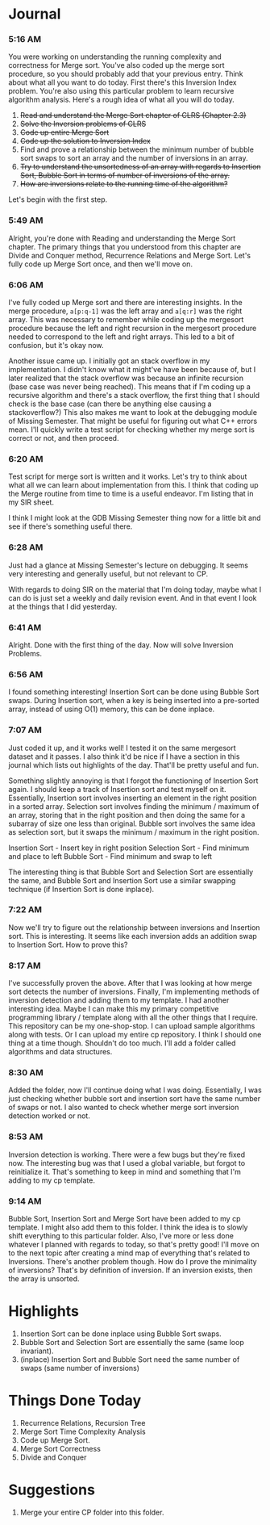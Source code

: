# Journal
### 5:16 AM
You were working on understanding the running complexity and correctness for Merge sort. You've also coded up the merge sort procedure, so you should probably add that your previous entry. Think about what all you want to do today. First there's this Inversion Index problem. You're also using this particular problem to learn recursive algorithm analysis. Here's a rough idea of what all you will do today.
1. ~~Read and understand the Merge Sort chapter of CLRS (Chapter 2.3)~~
2. ~~Solve the Inversion problems of CLRS~~
3. ~~Code up entire Merge Sort~~
4. ~~Code up the solution to Inversion Index~~
5. Find and prove a relationship between the minimum number of bubble sort swaps to sort an array and the number of inversions in an array.
6. ~~Try to understand the unsortedness of an array with regards to Insertion Sort, Bubble Sort in terms of number of inversions of the array.~~
7. ~~How are inversions relate to the running time of the algorithm?~~

Let's begin with the first step.

### 5:49 AM
Alright, you're done with Reading and understanding the Merge Sort chapter. The primary things that you understood from this chapter are Divide and Conquer method, Recurrence Relations and Merge Sort. Let's fully code up Merge Sort once, and then we'll move on.

### 6:06 AM
I've fully coded up Merge sort and there are interesting insights. In the merge procedure, `a[p:q-1]` was the left array and `a[q:r]` was the right array. This was necessary to remember while coding up the mergesort procedure because the left and right recursion in the mergesort procedure needed to correspond to the left and right arrays. This led to a bit of confusion, but it's okay now. 

Another issue came up. I initially got an stack overflow in my implementation. I didn't know what it might've have been because of, but I later realized that the stack overflow was because an infinite recursion (base case was never being reached). This means that if I'm coding up a recursive algorithm and there's a stack overflow, the first thing that I should check is the base case (can there be anything else causing a stackoverflow?) This also makes me want to look at the debugging module of Missing Semester. That might be useful for figuring out what C++ errors mean. I'll quickly write a test script for checking whether my merge sort is correct or not, and then proceed.

### 6:20 AM
Test script for merge sort is written and it works. Let's try to think about what all we can learn about implementation from this. I think that coding up the Merge routine from time to time is a useful endeavor. I'm listing that in my SIR sheet. 

I think I might look at the GDB Missing Semester thing now for a little bit and see if there's something useful there.

### 6:28 AM
Just had a glance at Missing Semester's lecture on debugging. It seems very interesting and generally useful, but not relevant to CP.

With regards to doing SIR on the material that I'm doing today, maybe what I can do is just set a weekly and daily revision event. And in that event I look at the things that I did yesterday.

### 6:41 AM
Alright. Done with the first thing of the day. Now will solve Inversion Problems.

### 6:56 AM
I found something interesting! Insertion Sort can be done using Bubble Sort swaps. During Insertion sort, when a key is being inserted into a pre-sorted array, instead of using O(1) memory, this can be done inplace.

### 7:07 AM
Just coded it up, and it works well! I tested it on the same mergesort dataset and it passes. I also think it'd be nice if I have a section in this journal which lists out highlights of the day. That'll be pretty useful and fun.

Something slightly annoying is that I forgot the functioning of Insertion Sort again. I should keep a track of Insertion sort and test myself on it. Essentially, Insertion sort involves inserting an element in the right position in a sorted array. Selection sort involves finding the minimum / maximum of an array, storing that in the right position and then doing the same for a subarray of size one less than original. Bubble sort involves the same idea as selection sort, but it swaps the minimum / maximum in the right position.

Insertion Sort - Insert key in right position
Selection Sort - Find minimum and place to left
Bubble Sort - Find minimum and swap to left

The interesting thing is that Bubble Sort and Selection Sort are essentially the same, and Bubble Sort and Insertion Sort use a similar swapping technique (if Insertion Sort is done inplace).

### 7:22 AM
Now we'll try to figure out the relationship between inversions and Insertion sort. This is interesting. It seems like each inversion adds an addition swap to Insertion Sort. How to prove this?

### 8:17 AM
I've successfully proven the above. After that I was looking at how merge sort detects the number of inversions. Finally, I'm implementing methods of inversion detection and adding them to my template. I had another interesting idea. Maybe I can make this my primary competitive programming library / template along with all the other things that I require. This repository can be my one-shop-stop. I can upload sample algorithms along with tests. Or I can upload my entire cp repository. I think I should one thing at a time though. Shouldn't do too much. I'll add a folder called algorithms and data structures.

### 8:30 AM
Added the folder, now I'll continue doing what I was doing. Essentially, I was just checking whether bubble sort and insertion sort have the same number of swaps or not. I also wanted to check whether merge sort inversion detection worked or not.

### 8:53 AM
Inversion detection is working. There were a few bugs but they're fixed now. The interesting bug was that I used a global variable, but forgot to reinitialize it. That's something to keep in mind and something that I'm adding to my cp template.

### 9:14 AM
Bubble Sort, Insertion Sort and Merge Sort have been added to my cp template. I might also add them to this folder. I think the idea is to slowly shift everything to this particular folder. Also, I've more or less done whatever I planned with regards to today, so that's pretty good! I'll move on to the next topic after creating a mind map of everything that's related to Inversions. There's another problem though. How do I prove the minimality of inversions? That's by definition of inversion. If an inversion exists, then the array is unsorted.

# Highlights
1. Insertion Sort can be done inplace using Bubble Sort swaps.
2. Bubble Sort and Selection Sort are essentially the same (same loop invariant).
3. (inplace) Insertion Sort and Bubble Sort need the same number of swaps (same number of inversions)

# Things Done Today
1. Recurrence Relations, Recursion Tree
2. Merge Sort Time Complexity Analysis
3. Code up Merge Sort.
4. Merge Sort Correctness
5. Divide and Conquer


# Suggestions
1. Merge your entire CP folder into this folder.